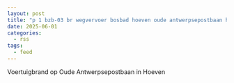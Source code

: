 ```yaml
---
layout: post
title: "p 1 bzb-03 br wegvervoer bosbad hoeven oude antwerpsepostbaan hoeven 201233"
date: 2025-06-01
categories: 
  - rss
tags: 
  - feed
---
```


Voertuigbrand op Oude Antwerpsepostbaan in Hoeven
